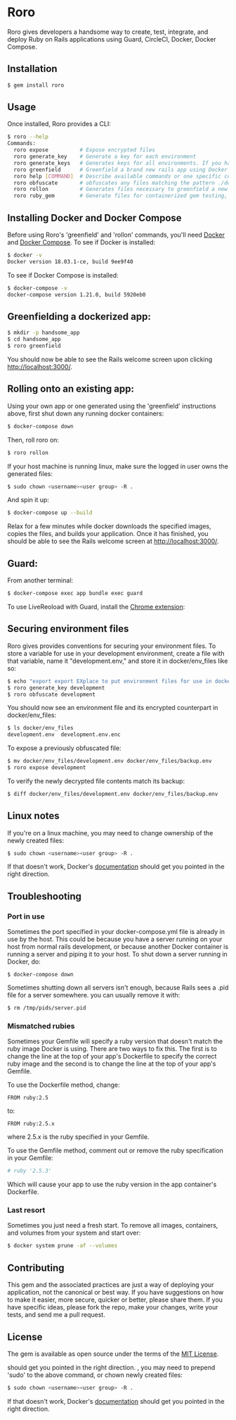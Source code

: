 # Roro

Roro gives developers a handsome way to create, test, integrate, and deploy Ruby on Rails applications using Guard, CircleCI, Docker, Docker Compose.

## Installation

```bash
$ gem install roro
```

## Usage

Once installed, Roro provides a CLI:

```bash
$ roro --help
Commands:
  roro expose          # Expose encrypted files
  roro generate_key    # Generate a key for each environment
  roro generate_keys   # Generates keys for all environments. If you have .en...
  roro greenfield      # Greenfield a brand new rails app using Docker's inst...
  roro help [COMMAND]  # Describe available commands or one specific command
  roro obfuscate       # obfuscates any files matching the pattern ./docker/*...
  roro rollon          # Generates files necessary to greenfield a new app wi...
  roro ruby_gem        # Generate files for containerized gem testing, Circle...
```

## Installing Docker and Docker Compose 

Before using Roro's 'greenfield' and 'rollon' commands, you'll need [Docker](https://docs.docker.com/install/) and [Docker Compose](https://docs.docker.com/compose/install/). To see if Docker is installed:

```bash
$ docker -v
Docker version 18.03.1-ce, build 9ee9f40
```

To see if Docker Compose is installed:

```bash
$ docker-compose -v
docker-compose version 1.21.0, build 5920eb0
```

## Greenfielding a dockerized app:

```bash
$ mkdir -p handsome_app
$ cd handsome_app
$ roro greenfield
```

You should now be able to see the Rails welcome screen upon clicking [http://localhost:3000/](http://localhost:3000/). 

## Rolling onto an existing app:

Using your own app or one generated using the 'greenfield' instructions above, first shut down any running docker containers: 

```bash
$ docker-compose down
```

Then, roll roro on:

```bash
$ roro rollon
```

If your host machine is running linux, make sure the logged in user owns the generated files:

```bash
$ sudo chown <username><user group> -R .
```

And spin it up:

```bash
$ docker-compose up --build
``` 

Relax for a few minutes while docker downloads the specified images, copies the files, and builds your application. Once it has finished, you should be able to see the Rails welcome screen at [http://localhost:3000/](http://localhost:3000/). 

## Guard:

From another terminal: 

```bash
$ docker-compose exec app bundle exec guard
```

To use LiveReoload with Guard, install the [Chrome extension](https://chrome.google.com/webstore/detail/livereload/jnihajbhpnppcggbcgedagnkighmdlei?hl=en):


## Securing environment files 

Roro gives provides conventions for securing your environment files. To store a variable for use in your development environment, create a file with that variable, name it "development.env," and store it in docker/env_files like so:

```bash 
$ echo "export export EXplace to put environment files for use in dockerized environments. AMPLE_KEY=example_value" > docker/env_files/development.env
$ roro generate_key development
$ roro obfuscate development
```

You should now see an environment file and its encrypted counterpart in docker/env_files: 

```bash 
$ ls docker/env_files
development.env  development.env.enc
```

To expose a previously obfuscated file:

```bash 
$ mv docker/env_files/development.env docker/env_files/backup.env
$ roro expose development
```

To verify the newly decrypted file contents match its backup:

```bash 
$ diff docker/env_files/development.env docker/env_files/backup.env 
```

## Linux notes

If you're on a linux machine, you may need to change ownership of the newly created files:

```bash
$ sudo chown <username><user group> -R .
```

If that doesn't work, Docker's [documentation](https://docs.docker.com/install/linux/linux-postinstall/#manage-docker-as-a-non-root-user) should get you pointed in the right direction.

## Troubleshooting 

### Port in use 

Sometimes the port specified in your docker-compose.yml file is already in use by the host. This could be because you have a server running on your host from normal rails development, or because another Docker container is running a server and piping it to your host. To shut down a server running in Docker, do:

```
$ docker-compose down 
``` 

Sometimes shutting down all servers isn't enough, because Rails sees a .pid file for a server somewhere. you can usually remove it with: 

```bash
$ rm /tmp/pids/server.pid
```

### Mismatched rubies 

Sometimes your Gemfile will specify a ruby version that doesn't match the ruby image Docker is using. There are two ways to fix this. The first is to change the line at the top of your app's Dockerfile to specify the correct ruby image and the second is to change the line at the top of your app's Gemfile. 

To use the Dockerfile method, change:

```
FROM ruby:2.5
```

to:

```
FROM ruby:2.5.x
```
where 2.5.x is the ruby specified in your Gemfile.

To use the Gemfile method, comment out or remove the ruby specification in your Gemfile:

```ruby 
# ruby '2.5.3'
``` 

Which will cause your app to use the ruby version in the app container's Dockerfile.


### Last resort

Sometimes you just need a fresh start. To remove all images, containers, and volumes from your system and start over:

```bash
$ docker system prune -af --volumes
```

## Contributing

This gem and the associated practices are just a way of deploying your application, not the canonical or best way. If you have suggestions on how to make it easier, more secure, quicker or better, please share them. If you have specific ideas, please fork the repo, make your changes, write your tests, and send me a pull request.    

## License
The gem is available as open source under the terms of the [MIT License](https://opensource.org/licenses/MIT).


 should get you pointed in the right direction. , you may need to prepend 'sudo' to the above command, or chown newly created files:

```bash
$ sudo chown <username><user group> -R .
```

If that doesn't work, Docker's [documentation](https://docs.docker.com/install/linux/linux-postinstall/#manage-docker-as-a-non-root-user) should get you pointed in the right direction.
